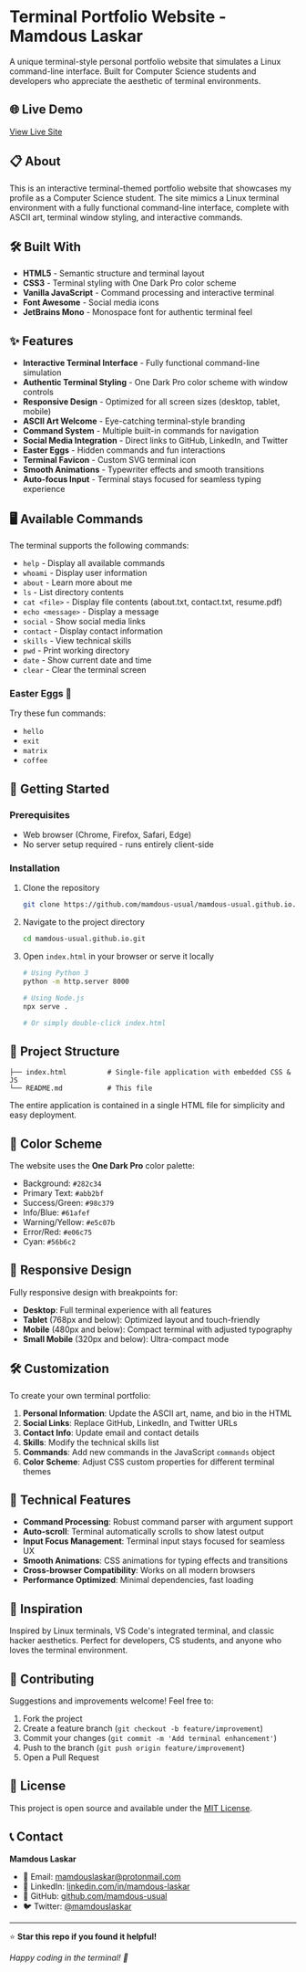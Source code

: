 # Terminal Portfolio Website - Mamdous Laskar

A unique terminal-style personal portfolio website that simulates a Linux command-line interface. Built for Computer Science students and developers who appreciate the aesthetic of terminal environments.

## 🌐 Live Demo

[View Live Site](https://mamdous.tech)

## 📋 About

This is an interactive terminal-themed portfolio website that showcases my profile as a Computer Science student. The site mimics a Linux terminal environment with a fully functional command-line interface, complete with ASCII art, terminal window styling, and interactive commands.

## 🛠️ Built With

- **HTML5** - Semantic structure and terminal layout
- **CSS3** - Terminal styling with One Dark Pro color scheme
- **Vanilla JavaScript** - Command processing and interactive terminal
- **Font Awesome** - Social media icons
- **JetBrains Mono** - Monospace font for authentic terminal feel

## ✨ Features

- **Interactive Terminal Interface** - Fully functional command-line simulation
- **Authentic Terminal Styling** - One Dark Pro color scheme with window controls
- **Responsive Design** - Optimized for all screen sizes (desktop, tablet, mobile)
- **ASCII Art Welcome** - Eye-catching terminal-style branding
- **Command System** - Multiple built-in commands for navigation
- **Social Media Integration** - Direct links to GitHub, LinkedIn, and Twitter
- **Easter Eggs** - Hidden commands and fun interactions
- **Terminal Favicon** - Custom SVG terminal icon
- **Smooth Animations** - Typewriter effects and smooth transitions
- **Auto-focus Input** - Terminal stays focused for seamless typing experience

## 🖥️ Available Commands

The terminal supports the following commands:

- `help` - Display all available commands
- `whoami` - Display user information
- `about` - Learn more about me
- `ls` - List directory contents
- `cat <file>` - Display file contents (about.txt, contact.txt, resume.pdf)
- `echo <message>` - Display a message
- `social` - Show social media links
- `contact` - Display contact information
- `skills` - View technical skills
- `pwd` - Print working directory
- `date` - Show current date and time
- `clear` - Clear the terminal screen

### Easter Eggs 🥚

Try these fun commands:
- `hello`
- `exit`
- `matrix`
- `coffee`

## 🚀 Getting Started

### Prerequisites

- Web browser (Chrome, Firefox, Safari, Edge)
- No server setup required - runs entirely client-side

### Installation

1. Clone the repository
   ```bash
   git clone https://github.com/mamdous-usual/mamdous-usual.github.io.git
   ```

2. Navigate to the project directory
   ```bash
   cd mamdous-usual.github.io.git
   ```

3. Open `index.html` in your browser or serve it locally
   ```bash
   # Using Python 3
   python -m http.server 8000
   
   # Using Node.js
   npx serve .
   
   # Or simply double-click index.html
   ```

## 📁 Project Structure

```
├── index.html          # Single-file application with embedded CSS & JS
└── README.md           # This file
```

The entire application is contained in a single HTML file for simplicity and easy deployment.

## 🎨 Color Scheme

The website uses the **One Dark Pro** color palette:
- Background: `#282c34`
- Primary Text: `#abb2bf`
- Success/Green: `#98c379`
- Info/Blue: `#61afef`
- Warning/Yellow: `#e5c07b`
- Error/Red: `#e06c75`
- Cyan: `#56b6c2`

## 📱 Responsive Design

Fully responsive design with breakpoints for:
- **Desktop**: Full terminal experience with all features
- **Tablet** (768px and below): Optimized layout and touch-friendly
- **Mobile** (480px and below): Compact terminal with adjusted typography
- **Small Mobile** (320px and below): Ultra-compact mode

## 🛠️ Customization

To create your own terminal portfolio:

1. **Personal Information**: Update the ASCII art, name, and bio in the HTML
2. **Social Links**: Replace GitHub, LinkedIn, and Twitter URLs
3. **Contact Info**: Update email and contact details
4. **Skills**: Modify the technical skills list
5. **Commands**: Add new commands in the JavaScript `commands` object
6. **Color Scheme**: Adjust CSS custom properties for different terminal themes

## 🎯 Technical Features

- **Command Processing**: Robust command parser with argument support
- **Auto-scroll**: Terminal automatically scrolls to show latest output
- **Input Focus Management**: Terminal input stays focused for seamless UX
- **Smooth Animations**: CSS animations for typing effects and transitions
- **Cross-browser Compatibility**: Works on all modern browsers
- **Performance Optimized**: Minimal dependencies, fast loading

## 🌟 Inspiration

Inspired by Linux terminals, VS Code's integrated terminal, and classic hacker aesthetics. Perfect for developers, CS students, and anyone who loves the terminal environment.

## 🤝 Contributing

Suggestions and improvements welcome! Feel free to:

1. Fork the project
2. Create a feature branch (`git checkout -b feature/improvement`)
3. Commit your changes (`git commit -m 'Add terminal enhancement'`)
4. Push to the branch (`git push origin feature/improvement`)
5. Open a Pull Request

## 📄 License

This project is open source and available under the [MIT License](LICENSE).

## 📞 Contact

**Mamdous Laskar**

- 📧 Email: [mamdouslaskar@protonmail.com](mailto:mamdouslaskar@protonmail.com)
- 💼 LinkedIn: [linkedin.com/in/mamdous-laskar](https://linkedin.com/in/mamdous-laskar)
- 🐙 GitHub: [github.com/mamdous-usual](https://github.com/mamdous-usual)
- 🐦 Twitter: [@mamdouslaskar](https://twitter.com/mamdouslaskar)

---

⭐ **Star this repo if you found it helpful!**

*Happy coding in the terminal! 🚀*

